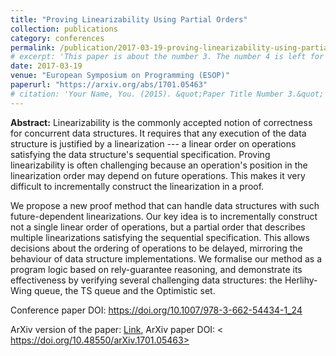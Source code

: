 ```yaml
---
title: "Proving Linearizability Using Partial Orders"
collection: publications
category: conferences
permalink: /publication/2017-03-19-proving-linearizability-using-partial-orders
# excerpt: 'This paper is about the number 3. The number 4 is left for future work.'
date: 2017-03-19
venue: "European Symposium on Programming (ESOP)"
paperurl: "https://arxiv.org/abs/1701.05463"
# citation: 'Your Name, You. (2015). &quot;Paper Title Number 3.&quot; <i>Journal 1</i>. 1(3).'
---
```


**Abstract:** Linearizability is the commonly accepted notion of correctness for concurrent data structures. It requires that any execution of the data structure is justified by a linearization --- a linear order on operations satisfying the data structure's sequential specification. Proving linearizability is often challenging because an operation's position in the linearization order may depend on future operations. This makes it very difficult to incrementally construct the linearization in a proof.

We propose a new proof method that can handle data structures with such future-dependent linearizations. Our key idea is to incrementally construct not a single linear order of operations, but a partial order that describes multiple linearizations satisfying the sequential specification. This allows decisions about the ordering of operations to be delayed, mirroring the behaviour of data structure implementations. We formalise our method as a program logic based on rely-guarantee reasoning, and demonstrate its effectiveness by verifying several challenging data structures: the Herlihy-Wing queue, the TS queue and the Optimistic set.

Conference paper DOI: <https://doi.org/10.1007/978-3-662-54434-1_24>

ArXiv version of the paper: [Link](https://arxiv.org/abs/1701.05463), ArXiv paper DOI: <
https://doi.org/10.48550/arXiv.1701.05463>